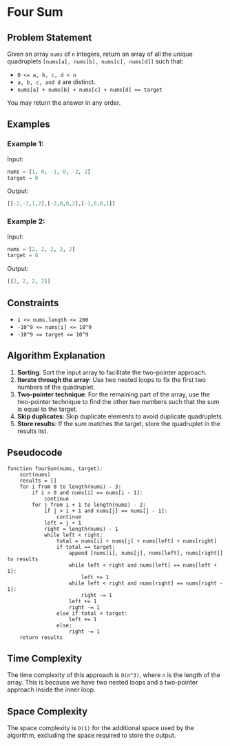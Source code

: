 # Four Sum

## Problem Statement

Given an array `nums` of `n` integers, return an array of all the unique quadruplets `[nums[a], nums[b], nums[c], nums[d]]` such that:

- `0 <= a, b, c, d < n`
- `a, b, c, and d` are distinct.
- `nums[a] + nums[b] + nums[c] + nums[d] == target`

You may return the answer in any order.

## Examples

### Example 1:

Input:
```python
nums = [1, 0, -1, 0, -2, 2]
target = 0
```

Output:
```python
[[-2,-1,1,2],[-2,0,0,2],[-1,0,0,1]]
```

### Example 2:

Input:
```python
nums = [2, 2, 2, 2, 2]
target = 8
```

Output:
```python
[[2, 2, 2, 2]]
```

## Constraints

- `1 <= nums.length <= 200`
- `-10^9 <= nums[i] <= 10^9`
- `-10^9 <= target <= 10^9`

## Algorithm Explanation

1. **Sorting**: Sort the input array to facilitate the two-pointer approach.
2. **Iterate through the array**: Use two nested loops to fix the first two numbers of the quadruplet.
3. **Two-pointer technique**: For the remaining part of the array, use the two-pointer technique to find the other two numbers such that the sum is equal to the target.
4. **Skip duplicates**: Skip duplicate elements to avoid duplicate quadruplets.
5. **Store results**: If the sum matches the target, store the quadruplet in the results list.

## Pseudocode

```
function fourSum(nums, target):
    sort(nums)
    results = []
    for i from 0 to length(nums) - 3:
        if i > 0 and nums[i] == nums[i - 1]:
            continue
        for j from i + 1 to length(nums) - 2:
            if j > i + 1 and nums[j] == nums[j - 1]:
                continue
            left = j + 1
            right = length(nums) - 1
            while left < right:
                total = nums[i] + nums[j] + nums[left] + nums[right]
                if total == target:
                    append [nums[i], nums[j], nums[left], nums[right]] to results
                    while left < right and nums[left] == nums[left + 1]:
                        left += 1
                    while left < right and nums[right] == nums[right - 1]:
                        right -= 1
                    left += 1
                    right -= 1
                else if total < target:
                    left += 1
                else:
                    right -= 1
    return results
```

## Time Complexity

The time complexity of this approach is `O(n^3)`, where `n` is the length of the array. This is because we have two nested loops and a two-pointer approach inside the inner loop.

## Space Complexity

The space complexity is `O(1)` for the additional space used by the algorithm, excluding the space required to store the output.
